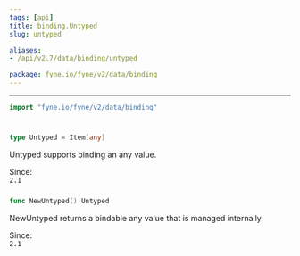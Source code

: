 ```yaml
---
tags: [api]
title: binding.Untyped
slug: untyped

aliases:
- /api/v2.7/data/binding/untyped

package: fyne.io/fyne/v2/data/binding
---
```



---
```go
import "fyne.io/fyne/v2/data/binding"
```

#

###

```go
type Untyped = Item[any]
```

Untyped supports binding an any value.


<div class="since">Since: <code>
2.1</code></div>

###

```go
func NewUntyped() Untyped
```
NewUntyped returns a bindable any value that is managed internally.


<div class="since">Since: <code>
2.1</code></div>
